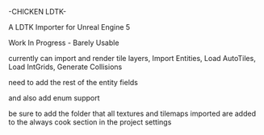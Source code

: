 ﻿-CHICKEN LDTK-

A LDTK Importer for Unreal Engine 5

Work In Progress - Barely Usable

currently can import and render tile layers, Import Entities, Load AutoTiles, Load IntGrids, Generate Collisions

need to add the rest of the entity fields

and also add enum support

be sure to add the folder that all textures and tilemaps imported are added to the always cook section in the project settings